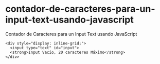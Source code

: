 # contador-de-caracteres-para-un-input-text-usando-javascript
Contador de Caracteres para un Input Text usando JavaScript

   <body>

    <div style="display: inline-grid;"> 
      <input type="text" id="input"> 
      <strong>Input Vacío, 20 caracteres Máximo</strong>
    </div> 

  </body>

  <script> 
    // Evento que lee el input
    document.getElementById('input').addEventListener('input', function(e) {
      // EL target del evento es el elemento Input
      var input = e.target;
      // Establecemos el maximo de caracteres permitidos
      var max = 20;
      // Leemos la cantidad de caracteres en el input
      var cant = input.value.trim().length;
      //Elemento donde colocaremos la alerta
      var alerta = input.nextElementSibling;
      // Si tiene menos de 1 esta vacio
      if(cant < 1) {
        // Mensaje de alerta 
        alerta.innerHTML = 'Input Vacío';
        // Coloreamos de rojo las letras
        alerta.style.color = 'red';
        return false;
         // Si es mayor que el maximo permitido
      } else if(cant > max) {
        // Mensaje de alerta
        alerta.innerHTML = max + ' Máximo alcanzado, tienes ' + cant; 
        // Coloreamos de rojo las letras
        alerta.style.color = 'red';
        return false;
         // Si todo va bien con la cantidad de caracteres
      } else {
        // Mensaje de todo va bien
        alerta.innerHTML = cant + ' Caracteres escritos, máximo ' + max; 
        // Coloreamos de verde las letras
        alerta.style.color = 'green';
        return true;
      } 
    }); 
  </script> 
